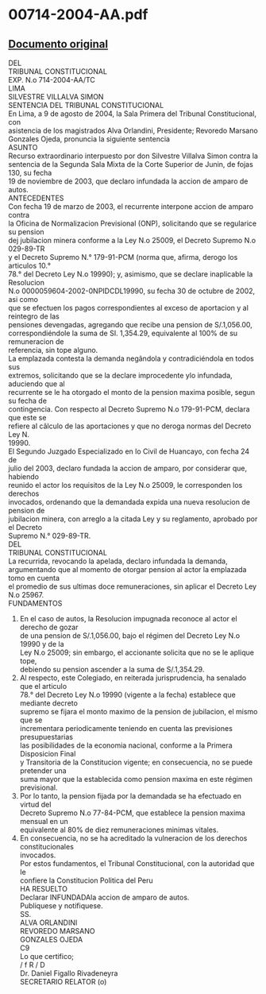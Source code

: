 
00714-2004-AA.pdf
=================
  
[Documento original](https://tc.gob.pe/jurisprudencia/2004/00714-2004-AA.pdf)  
---  
DEL  
TRIBUNAL CONSTITUCIONAL  
EXP. N.o 714-2004-AA/TC  
LIMA  
SILVESTRE VILLALVA SIMON  
SENTENCIA DEL TRIBUNAL CONSTITUCIONAL  
En Lima, a 9 de agosto de 2004, la Sala Primera del Tribunal Constitucional, con  
asistencia de los magistrados Alva Orlandini, Presidente; Revoredo Marsano  
Gonzales Ojeda, pronuncia la siguiente sentencia  
ASUNTO  
Recurso extraordinario interpuesto por don Silvestre Villalva Simon contra la  
sentencia de la Segunda Sala Mixta de la Corte Superior de Junin, de fojas 130, su fecha  
19 de noviembre de 2003, que declaro infundada la accion de amparo de autos.  
ANTECEDENTES  
Con fecha 19 de marzo de 2003, el recurrente interpone accion de amparo contra  
la Oficina de Normalizacion Previsional (ONP), solicitando que se regularice su pension  
dej jubilacion minera conforme a la Ley N.o 25009, el Decreto Supremo N.o 029-89-TR  
y el Decreto Supremo N.° 179-91-PCM (norma que, afirma, derogo los articulos 10.°  
78.° del Decreto Ley N.o 19990); y, asimismo, que se declare inaplicable la Resolucion  
N.o 0000059604-2002-0NPIDCDL19990, su fecha 30 de octubre de 2002, asi como  
que se efectuen los pagos correspondientes al exceso de aportacion y al reintegro de las  
pensiones devengadas, agregando que recibe una pension de S/.1,056.00,  
correspondiéndole la suma de SI. 1,354.29, equivalente al 100% de su remuneracion de  
referencia, sin tope alguno.  
La emplazada contesta la demanda negândola y contradiciéndola en todos sus  
extremos, solicitando que se la declare improcedente ylo infundada, aduciendo que al  
recurrente se le ha otorgado el monto de la pension maxima posible, segun su fecha de  
contingencia. Con respecto al Decreto Supremo N.o 179-91-PCM, declara que este se  
refiere al câlculo de las aportaciones y que no deroga normas del Decreto Ley N.  
19990.  
El Segundo Juzgado Especializado en lo Civil de Huancayo, con fecha 24 de  
julio del 2003, declaro fundada la accion de amparo, por considerar que, habiendo  
reunido el actor los requisitos de la Ley N.o 25009, le corresponden los derechos  
invocados, ordenando que la demandada expida una nueva resolucion de pension de  
jubilacion minera, con arreglo a la citada Ley y su reglamento, aprobado por el Decreto  
Supremo N.° 029-89-TR.  
DEL  
TRIBUNAL CONSTITUCIONAL  
La recurrida, revocando la apelada, declaro infundada la demanda,  
argumentando que al momento de otorgar pension al actor la emplazada tomo en cuenta  
el promedio de sus ultimas doce remuneraciones, sin aplicar el Decreto Ley N.o 25967.  
FUNDAMENTOS  
1. En el caso de autos, la Resolucion impugnada reconoce al actor el derecho de gozar  
de una pension de S/.1,056.00, bajo el régimen del Decreto Ley N.o 19990 y de la  
Ley N.o 25009; sin embargo, el accionante solicita que no se le aplique tope,  
debiendo su pension ascender a la suma de S/.1,354.29.  
2. Al respecto, este Colegiado, en reiterada jurisprudencia, ha senalado que el articulo  
78.° del Decreto Ley N.o 19990 (vigente a la fecha) establece que mediante decreto  
supremo se fijara el monto maximo de la pension de jubilacion, el mismo que se  
incrementara periodicamente teniendo en cuenta las previsiones presupuestarias  
las posibilidades de la economia nacional, conforme a la Primera Disposicion Final  
y Transitoria de la Constitucion vigente; en consecuencia, no se puede pretender una  
suma mayor que la establecida como pension maxima en este régimen previsional.  
3. Por lo tanto, la pension fijada por la demandada se ha efectuado en virtud del  
Decreto Supremo N.o 77-84-PCM, que establece la pension maxima mensual en un  
equivalente al 80% de diez remuneraciones minimas vitales.  
4. En consecuencia, no se ha acreditado la vulneracion de los derechos constitucionales  
invocados.  
Por estos fundamentos, el Tribunal Constitucional, con la autoridad que le  
confiere la Constitucion Politica del Peru  
HA RESUELTO  
Declarar INFUNDADAla accion de amparo de autos.  
Publiquese y notifiquese.  
SS.  
ALVA ORLANDINI  
REVOREDO MARSANO  
GONZALES OJEDA  
C9  
Lo que certifico;  
/ f R / D  
Dr. Daniel Figallo Rivadeneyra  
SECRETARIO RELATOR (o)